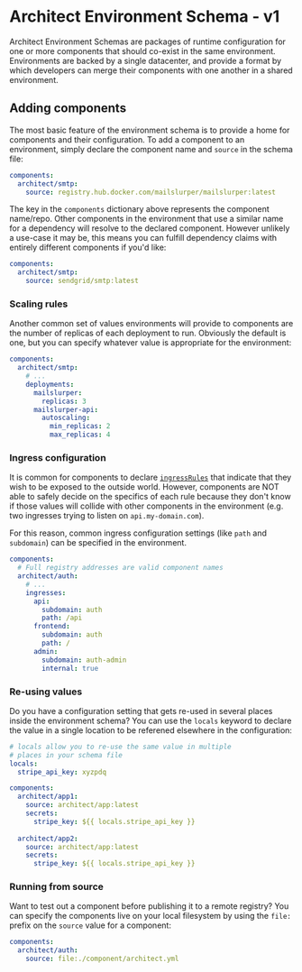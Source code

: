 # Architect Environment Schema - v1

Architect Environment Schemas are packages of runtime configuration for one or more components
that should co-exist in the same environment. Environments are backed by a single datacenter,
and provide a format by which developers can merge their components with one another in a
shared environment.

## Adding components

The most basic feature of the environment schema is to provide a home for components and their
configuration. To add a component to an environment, simply declare the component name and `source`
in the schema file:

```yml
components:
  architect/smtp:
    source: registry.hub.docker.com/mailslurper/mailslurper:latest
```

The key in the `components` dictionary above represents the component name/repo. Other components
in the environment that use a similar name for a dependency will resolve to the declared component.
However unlikely a use-case it may be, this means you can fulfill dependency claims with entirely different
components if you'd like:

```yml
components:
  architect/smtp:
    source: sendgrid/smtp:latest
```

### Scaling rules

Another common set of values environments will provide to components are the number of replicas
of each deployment to run. Obviously the default is one, but you can specify whatever value is
appropriate for the environment:

```yml
components:
  architect/smtp:
    # ...
    deployments:
      mailslurper:
        replicas: 3
      mailslurper-api:
        autoscaling:
          min_replicas: 2
          max_replicas: 4
```

### Ingress configuration

It is common for components to declare [`ingressRules`](../../@resources/ingressRule/) that
indicate that they wish to be exposed to the outside world. However, components are NOT able
to safely decide on the specifics of each rule because they don't know if those values
will collide with other components in the environment (e.g. two ingresses trying to listen
on `api.my-domain.com`).

For this reason, common ingress configuration settings (like `path` and `subdomain`) can be
specified in the environment.

```yml
components:
  # Full registry addresses are valid component names
  architect/auth:
    # ...
    ingresses:
      api:
        subdomain: auth
        path: /api
      frontend:
        subdomain: auth
        path: /
      admin:
        subdomain: auth-admin
        internal: true
```

### Re-using values

Do you have a configuration setting that gets re-used in several places inside the
environment schema? You can use the `locals` keyword to declare the value in a single
location to be referened elsewhere in the configuration:

```yaml
# locals allow you to re-use the same value in multiple
# places in your schema file
locals:
  stripe_api_key: xyzpdq

components:
  architect/app1:
    source: architect/app:latest
    secrets:
      stripe_key: ${{ locals.stripe_api_key }}
  
  architect/app2:
    source: architect/app:latest
    secrets:
      stripe_key: ${{ locals.stripe_api_key }}
```

### Running from source

Want to test out a component before publishing it to a remote registry? You can specify
the components live on your local filesystem by using the `file:` prefix on the `source`
value for a component:

```yml
components:
  architect/auth:
    source: file:./component/architect.yml
```
